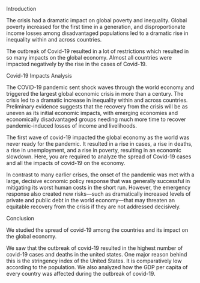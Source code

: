 Introduction

The crisis had a dramatic impact on global poverty and inequality. Global poverty increased for the first time in a generation, and disproportionate income losses among disadvantaged populations led to a dramatic rise in inequality within and across countries.

The outbreak of Covid-19 resulted in a lot of restrictions which resulted in so many impacts on the global economy. Almost all countries were impacted negatively by the rise in the cases of Covid-19.

Covid-19 Impacts Analysis

The COVID-19 pandemic sent shock waves through the world economy and triggered the largest global economic crisis in more than a century. The crisis led to a dramatic increase in inequality within and across countries. Preliminary evidence suggests that the recovery from the crisis will be as uneven as its initial economic impacts, with emerging economies and economically disadvantaged groups needing much more time to recover pandemic-induced losses of income and livelihoods.

The first wave of covid-19 impacted the global economy as the world was never ready for the pandemic. It resulted in a rise in cases, a rise in deaths, a rise in unemployment, and a rise in poverty, resulting in an economic slowdown. Here, you are required to analyze the spread of Covid-19 cases and all the impacts of covid-19 on the economy.

In contrast to many earlier crises, the onset of the pandemic was met with a large, decisive economic policy response that was generally successful in mitigating its worst human costs in the short run. However, the emergency response also created new risks—such as dramatically increased levels of private and public debt in the world economy—that may threaten an equitable recovery from the crisis if they are not addressed decisively.

Conclusion

We studied the spread of covid-19 among the countries and its impact on the global economy.

We saw that the outbreak of covid-19 resulted in the highest number of covid-19 cases and deaths in the united states. One major reason behind this is the stringency index of the United States. It is comparatively low according to the population. We also analyzed how the GDP per capita of every country was affected during the outbreak of covid-19.
